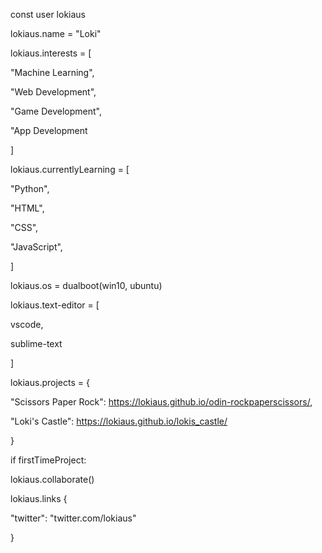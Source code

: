 const user lokiaus

lokiaus.name = "Loki"

lokiaus.interests = [

  "Machine Learning",
  
  "Web Development",

  "Game Development",

  "App Development

]


lokiaus.currentlyLearning = [

  "Python",

  "HTML",

  "CSS",

  "JavaScript",

]


lokiaus.os = dualboot(win10, ubuntu)


lokiaus.text-editor = [

  vscode,

  sublime-text

]


lokiaus.projects = {

  "Scissors Paper Rock": https://lokiaus.github.io/odin-rockpaperscissors/,

  "Loki's Castle": https://lokiaus.github.io/lokis_castle/

}


if firstTimeProject:

  lokiaus.collaborate()



lokiaus.links {

  "twitter": "twitter.com/lokiaus"

}
